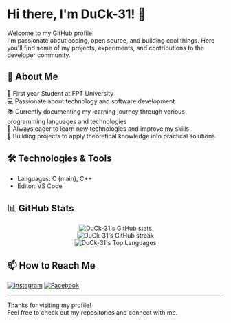 # Hi there, I'm DuCk-31! 🦆

Welcome to my GitHub profile!  
I'm passionate about coding, open source, and building cool things. Here you'll find some of my projects, experiments, and contributions to the developer community.

## 🚀 About Me

🎯 First year Student at FPT University  
💻 Passionate about technology and software development  
📚 Currently documenting my learning journey through various programming languages and technologies  
🌱 Always eager to learn new technologies and improve my skills  
🎯 Building projects to apply theoretical knowledge into practical solutions  

## 🛠️ Technologies & Tools

- Languages: C (main), C++
- Editor: VS Code

## 📊 GitHub Stats

<p align="center">
  <img src="https://github-readme-stats.vercel.app/api?username=DuCk-31&show_icons=true&theme=github_dark" alt="DuCk-31's GitHub stats" />
  <br>
  <img src="https://github-readme-streak-stats.herokuapp.com/?user=DuCk-31&theme=github-dark-blue" alt="DuCk-31's GitHub streak" />
  <br>
  <img src="https://github-readme-stats.vercel.app/api/top-langs/?username=DuCk-31&layout=compact&theme=github_dark" alt="DuCk-31's Top Languages" />
</p>



## 📫 How to Reach Me

[![Instagram](https://img.shields.io/badge/Instagram-E4405F?style=flat&logo=instagram&logoColor=white)](https://www.instagram.com/d.nhduck/)
[![Facebook](https://img.shields.io/badge/Facebook-1877F2?style=flat&logo=facebook&logoColor=white)](https://www.facebook.com/hd31141/)

---

Thanks for visiting my profile!  
Feel free to check out my repositories and connect with me.
